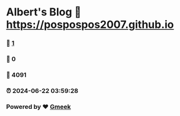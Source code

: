 # Albert's Blog :link: https://pospospos2007.github.io 
### :page_facing_up: [1](https://pospospos2007.github.io/tag.html) 
### :speech_balloon: 0 
### :hibiscus: 4091 
### :alarm_clock: 2024-06-22 03:59:28 
### Powered by :heart: [Gmeek](https://github.com/Meekdai/Gmeek)
